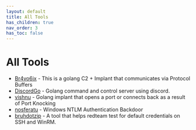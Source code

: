 ```yaml
---
layout: default
title: All Tools
has_children: true
nav_order: 3
has_toc: false
---
```


# All Tools

- [Br4vo6ix](/tools/cross-platform/br4vo6ix/) - This is a golang C2 + Implant that communicates via Protocol Buffers
- [DiscordGo](/tools/cross-platform/DiscordGo/) - Golang command and control server using discord.
- [vishnu](/tools/cross-platform/vishnu) - Golang implant that opens a port or connects back as a result of Port Knocking
- [nosferatu](/tools/windows/nosferatu/) - Windows NTLM Authentication Backdoor
- [bruhdotzip](/tools/cross-platform/bruhdotzip/) - A tool that helps redteam test for default credentials on SSH and WinRM.


